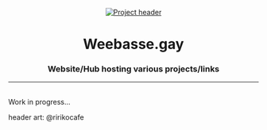 <p align="center">
  <a href="" rel="noopener">
 <img src="https://i.imgur.com/JCeIGNg.png" alt="Project header"></a>
</p>
<h1 align="center">Weebasse.gay</h1>

<div align="center">
<h3 align="center">Website/Hub hosting various projects/links</h3>
</div>

---
<br>
Work in progress...

header art: @ririkocafe
